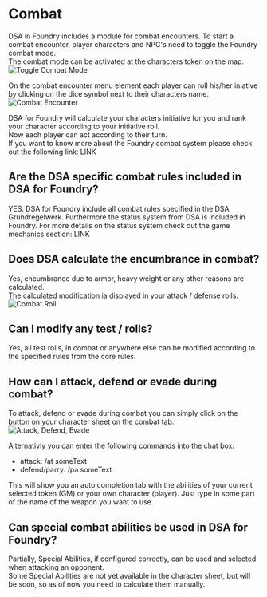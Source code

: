 # Combat  
DSA in Foundry includes a module for combat encounters. To start a combat encounter, player characters and NPC's need to toggle the Foundry combat mode.  
The combat mode can be activated at the characters token on the map.  
![Toggle Combat Mode](https://user-images.githubusercontent.com/75448500/106728258-8f9cf100-660c-11eb-86da-71875d518354.jpg)
  
  
On the combat encounter menu element each player can roll his/her iniative by clicking on the dice symbol next to their characters name.  
![Combat Encounter](https://user-images.githubusercontent.com/75448500/106728369-a93e3880-660c-11eb-82a4-61508b3353d7.jpg)
  
 
DSA for Foundry will calculate your characters initiative for you and rank your character according to your initiative roll.  
Now each player can act according to their turn.  
If you want to know more about the Foundry combat system please check out the following link: LINK  

## Are the DSA specific combat rules included in DSA for Foundry?
YES. DSA for Foundry include all combat rules specified in the DSA Grundregelwerk.
Furthermore the status system from DSA is included in Foundry. For more details on the status system check out the game mechanics section: LINK

## Does DSA calculate the encumbrance in combat?
Yes, encumbrance due to armor, heavy weight or any other reasons are calculated.  
The calculated modification ia displayed in your attack / defense rolls.  
![Combat Roll](https://user-images.githubusercontent.com/75448500/106728444-bc510880-660c-11eb-8c51-15fc1e603097.jpg)


## Can I modify any test / rolls?
Yes, all test rolls, in combat or anywhere else can be modified according to the specified rules from the core rules.  
  

## How can I attack, defend or evade during combat?
To attack, defend or evade during combat you can simply click on the button on your character sheet on the combat tab.  
![Attack, Defend, Evade](https://user-images.githubusercontent.com/75448500/106728521-d2f75f80-660c-11eb-82ee-15cf4d06edcd.jpg)
  

Alternativly you can enter the following commands into the chat box:
* attack: /at someText
* defend/parry: /pa someText

This will show you an auto completion tab with the abilities of your current selected token (GM) or your own character (player). Just type in some part of the name of the weapon you want to use.


## Can special combat abilities be used in DSA for Foundry?
Partially, Special Abilities, if configured correctly, can be used and selected when attacking an opponent.  
Some Special Abilities are not yet available in the character sheet, but will be soon, so as of now you need to calculate them manually.
